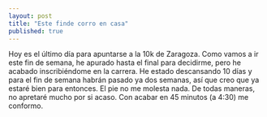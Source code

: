 ```yaml
---
layout: post
title: "Este finde corro en casa"
published: true
---
```


Hoy es el último día para apuntarse a la 10k de Zaragoza. Como vamos a ir este fin de semana, he apurado hasta el final para decidirme, pero he acabado inscribiéndome en la carrera. He estado descansando 10 días y para el fin de semana habrán pasado ya dos semanas, así que creo que ya estaré bien para entonces. El pie no me molesta nada. De todas maneras, no apretaré mucho por si acaso. Con acabar en 45 minutos (a 4:30) me conformo.
